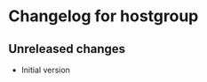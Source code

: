 Changelog for hostgroup
=======================

Unreleased changes
------------------

* Initial version
